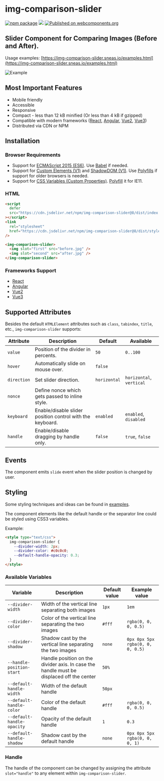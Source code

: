 # img-comparison-slider

[![npm package](https://img.shields.io/npm/dm/img-comparison-slider?style=flat-square&label=npm&color=blue)](https://www.npmjs.com/package/img-comparison-slider)
[![](https://img.shields.io/jsdelivr/npm/hm/img-comparison-slider?style=flat-square&color=blue&label=jsDelivr)](https://www.jsdelivr.com/package/npm/img-comparison-slider)
[![Published on webcomponents.org](https://img.shields.io/badge/webcomponents.org-published-blue.svg?style=flat-square)](https://www.webcomponents.org/element/img-comparison-slider)

## Slider Component for Comparing Images (Before and After).

Usage examples: [https://img-comparison-slider.sneas.io/examples.html](https://img-comparison-slider.sneas.io/examples.html)

![Example](docs/example.gif)

## Most Important Features

- Mobile friendly
- Accessible
- Responsive
- Compact - less than 12 kB minified (Or less than 4 kB if gzipped)
- Compatible with modern frameworks ([React](packages/react/README.md),
  [Angular](docs/installation/angular.md),
  [Vue2](docs/installation/vue.md),
  [Vue3](packages/vue/README.md))
- Distributed via CDN or NPM

<!--
```
<custom-element-demo>
  <template>
    <script defer src="https://cdn.jsdelivr.net/npm/img-comparison-slider@8/dist/index.js"></script>
    <link
      rel="stylesheet"
      href="https://cdn.jsdelivr.net/npm/img-comparison-slider@8/dist/styles.css"
    />

    <img-comparison-slider>
      <img slot="first" width="100%" src="https://img-comparison-slider.sneas.io/demo/images/before.webp">
      <img slot="second" width="100%" src="https://img-comparison-slider.sneas.io/demo/images/after.webp">
    </img-comparison-slider>
  </template>
</custom-element-demo>
```
-->

## Installation

### Browser Requirements

- Support for [ECMAScript 2015 (ES6)](https://caniuse.com/?search=es6). Use [Babel](https://babeljs.io/docs/en/babel-preset-env) if needed.
- Support for [Custom Elements (V1)](https://caniuse.com/?search=custom%20elements%20v1) and [ShadowDOM (V1)](https://caniuse.com/?search=shadowdom%20v1). Use [Polyfills](https://www.webcomponents.org/polyfills) if support for older browsers is needed.
- Support for [CSS Variables (Custom Properties)](https://caniuse.com/?search=css%20custom%20properties). [Polyfill](https://github.com/nuxodin/ie11CustomProperties) it for IE11.

### HTML

```html
<script
  defer
  src="https://cdn.jsdelivr.net/npm/img-comparison-slider@8/dist/index.js"
></script>
<link
  rel="stylesheet"
  href="https://cdn.jsdelivr.net/npm/img-comparison-slider@8/dist/styles.css"
/>

<img-comparison-slider>
  <img slot="first" src="before.jpg" />
  <img slot="second" src="after.jpg" />
</img-comparison-slider>
```

### Frameworks Support

- [React](packages/react/README.md)
- [Angular](docs/installation/angular.md)
- [Vue2](docs/installation/vue.md)
- [Vue3](packages/vue/README.md)

## Supported Attributes

Besides the default `HTMLElement` attributes such as `class`, `tabindex`, `title`, etc., `img-comparison-slider` supports:

| Attribute   | Description                                               | Default      | Available                |
| ----------- | --------------------------------------------------------- | ------------ | ------------------------ |
| `value`     | Position of the divider in percents.                      | `50`         | `0..100`                 |
| `hover`     | Automatically slide on mouse over.                        | `false`      |                          |
| `direction` | Set slider direction.                                     | `horizontal` | `horizontal`, `vertical` |
| `nonce`     | Define nonce which gets passed to inline style.           |              |                          |
| `keyboard`  | Enable/disable slider position control with the keyboard. | `enabled`    | `enabled`, `disabled`    |
| `handle`    | Enable/disable dragging by handle only.                   | `false`      | `true`, `false`          |

## Events

The component emits `slide` event when the slider position is changed by user.

## Styling

Some styling techniques and ideas can be found in [examples](https://img-comparison-slider.sneas.io/examples.html).

The component elements like the default handle or the separator line could be styled using CSS3 variables.

Example:

```html
<style type="text/css">
  img-comparison-slider {
    --divider-width: 2px;
    --divider-color: #c0c0c0;
    --default-handle-opacity: 0.3;
  }
</style>
```

### Available Variables

| Variable                   | Description                                                                              | Default value | Example value                    |
| -------------------------- | ---------------------------------------------------------------------------------------- | ------------- | -------------------------------- |
| `--divider-width`          | Width of the vertical line separating both images                                        | `1px`         | `1em`                            |
| `--divider-color`          | Color of the vertical line separating the two images                                     | `#fff`        | `rgba(0, 0, 0, 0.5)`             |
| `--divider-shadow`         | Shadow cast by the vertical line separating the two images                               | `none`        | `0px 0px 5px rgba(0, 0, 0, 0.5)` |
| `--handle-position-start`  | Handle position on the divider axis. In case the handle must be displaced off the center | `50%`         |                                  |
| `--default-handle-width`   | Width of the default handle                                                              | `50px`        |                                  |
| `--default-handle-color`   | Color of the default handle                                                              | `#fff`        | `rgba(0, 0, 0, 0.5)`             |
| `--default-handle-opacity` | Opacity of the default handle                                                            | `1`           | `0.3`                            |
| `--default-handle-shadow`  | Shadow cast by the default handle                                                        | `none`        | `0px 0px 5px rgba(0, 0, 0, 1)`   |

### Handle

The handle of the component can be changed by assigning the attribute `slot="handle"` to any element within `img-comparison-slider`.
